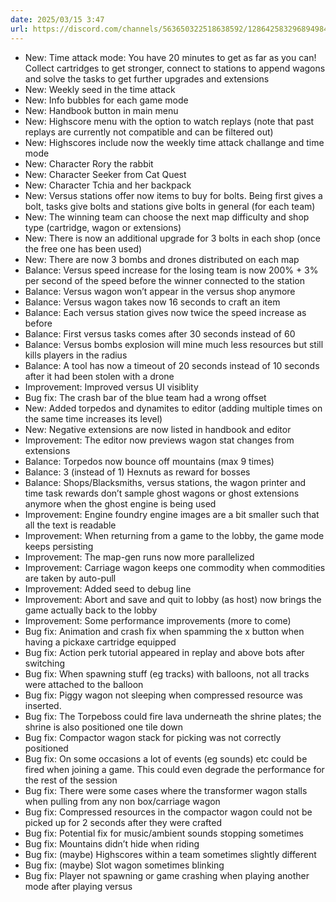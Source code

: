 ```yaml
---
date: 2025/03/15 3:47
url: https://discord.com/channels/563650322518638592/1286425832968949840/1350178663102021662
---
```

- New: Time attack mode: You have 20 minutes to get as far as you can! Collect cartridges to get stronger, connect to stations to append wagons and solve the tasks to get further upgrades and extensions
- New: Weekly seed in the time attack
- New: Info bubbles for each game mode
- New: Handbook button in main menu
- New: Highscore menu with the option to watch replays (note that past replays are currently not compatible and can be filtered out)
- New: Highscores include now the weekly time attack challange and time mode
- New: Character Rory the rabbit
- New: Character Seeker from Cat Quest
- New: Character Tchia and her backpack
- New: Versus stations offer now items to buy for bolts. Being first gives a bolt, tasks give bolts and stations give bolts in general (for each team)
- New: The winning team can choose the next map difficulty and shop type (cartridge, wagon or extensions)
- New: There is now an additional upgrade for 3 bolts in each shop (once the free one has been used)
- New: There are now 3 bombs and drones distributed on each map
- Balance: Versus speed increase for the losing team is now 200% + 3% per second of the speed before the winner connected to the station
- Balance: Versus wagon won’t appear in the versus shop anymore
- Balance: Versus wagon takes now 16 seconds to craft an item
- Balance: Each versus station gives now twice the speed increase as before
- Balance: First versus tasks comes after 30 seconds instead of 60
- Balance: Versus bombs explosion will mine much less resources but still kills players in the radius
- Balance: A tool has now a timeout of 20 seconds instead of 10 seconds after it had been stolen with a drone
- Improvement: Improved versus UI visiblity
- Bug fix: The crash bar of the blue team had a wrong offset
- New: Added torpedos and dynamites to editor (adding multiple times on the same time increases its level)
- New: Negative extensions are now listed in handbook and editor
- Improvement: The editor now previews wagon stat changes from extensions
- Balance: Torpedos now bounce off mountains (max 9 times)
- Balance: 3 (instead of 1) Hexnuts as reward for bosses
- Balance: Shops/Blacksmiths, versus stations, the wagon printer and time task rewards don’t sample ghost wagons or ghost extensions anymore when the ghost engine is being used
- Improvement: Engine foundry engine images are a bit smaller such that all the text is readable
- Improvement: When returning from a game to the lobby, the game mode keeps persisting
- Improvement: The map-gen runs now more parallelized
- Improvement: Carriage wagon keeps one commodity when commodities are taken by auto-pull
- Improvement: Added seed to debug line
- Improvement: Abort and save and quit to lobby (as host) now brings the game actually back to the lobby
- Improvement: Some performance improvements (more to come)
- Bug fix: Animation and crash fix when spamming the x button when having a pickaxe cartridge equipped
- Bug fix: Action perk tutorial appeared in replay and above bots after switching
- Bug fix: When spawning stuff (eg tracks) with balloons, not all tracks were attached to the balloon
- Bug fix: Piggy wagon not sleeping when compressed resource was inserted.
- Bug fix: The Torpeboss could fire lava underneath the shrine plates; the shrine is also positioned one tile down
- Bug fix: Compactor wagon stack for picking was not correctly positioned
- Bug fix: On some occasions a lot of events (eg sounds) etc could be fired when joining a game. This could even degrade the performance for the rest of the session
- Bug fix: There were some cases where the transformer wagon stalls when pulling from any non box/carriage wagon
- Bug fix: Compressed resources in the compactor wagon could not be picked up for 2 seconds after they were crafted
- Bug fix: Potential fix for music/ambient sounds stopping sometimes
- Bug fix: Mountains didn’t hide when riding
- Bug fix: (maybe) Highscores within a team sometimes slightly different
- Bug fix: (maybe) Slot wagon sometimes blinking
- Bug fix: Player not spawning or game crashing when playing another mode after playing versus